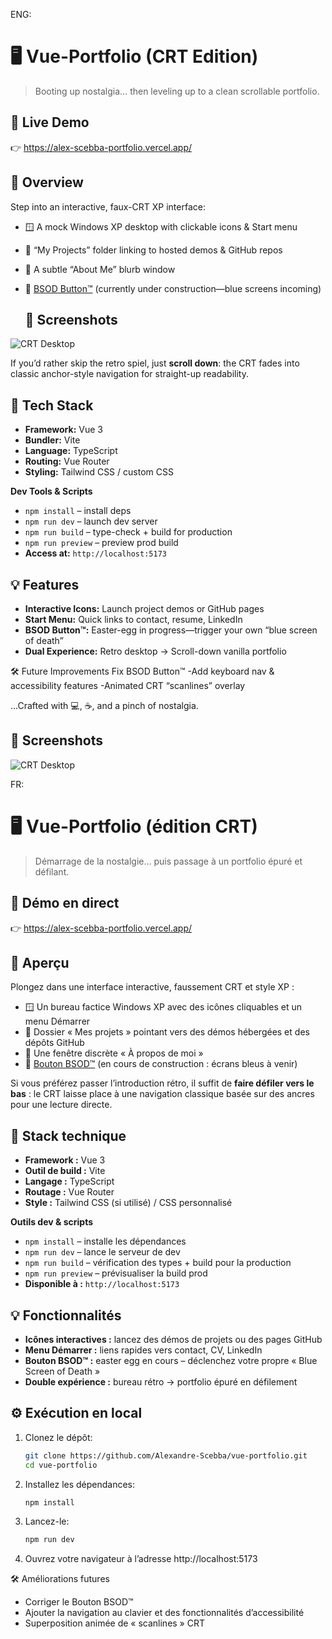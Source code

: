 ENG:
# 🖥️ Vue-Portfolio (CRT Edition)

> Booting up nostalgia… then leveling up to a clean scrollable portfolio.

## 🚀 Live Demo
👉 https://alex-scebba-portfolio.vercel.app/  

## 🎨 Overview
Step into an interactive, faux-CRT XP interface:  
- 🪟 A mock Windows XP desktop with clickable icons & Start menu  
- 📂 “My Projects” folder linking to hosted demos & GitHub repos  
- 💬 A subtle “About Me” blurb window  
- 🔴 [BSOD Button™](#) (currently under construction—blue screens incoming)

  ## 📸 Screenshots
![CRT Desktop](https://github.com/user-attachments/assets/72b010c7-a51c-4ded-80cd-fe8dbb289933)

If you’d rather skip the retro spiel, just **scroll down**: the CRT fades into classic anchor-style navigation for straight-up readability.

## 🔧 Tech Stack
- **Framework:** Vue 3  
- **Bundler:** Vite  
- **Language:** TypeScript  
- **Routing:** Vue Router  
- **Styling:** Tailwind CSS / custom CSS  

**Dev Tools & Scripts**  
- `npm install` – install deps  
- `npm run dev` – launch dev server  
- `npm run build` – type-check + build for production  
- `npm run preview` – preview prod build
- **Access at:** `http://localhost:5173`
 
## 💡 Features
- **Interactive Icons:** Launch project demos or GitHub pages  
- **Start Menu:** Quick links to contact, resume, LinkedIn  
- **BSOD Button™:** Easter-egg in progress—trigger your own “blue screen of death”  
- **Dual Experience:** Retro desktop → Scroll-down vanilla portfolio  

🛠️ Future Improvements
Fix BSOD Button™
-Add keyboard nav & accessibility features
-Animated CRT “scanlines” overlay

...Crafted with 💻, ☕, and a pinch of nostalgia.

## 📸 Screenshots
![CRT Desktop](https://github.com/user-attachments/assets/72b010c7-a51c-4ded-80cd-fe8dbb289933)


FR:
# 🖥️ Vue-Portfolio (édition CRT)

> Démarrage de la nostalgie… puis passage à un portfolio épuré et défilant.

## 🚀 Démo en direct
👉 https://alex-scebba-portfolio.vercel.app/  

## 🎨 Aperçu
Plongez dans une interface interactive, faussement CRT et style XP :  
- 🪟 Un bureau factice Windows XP avec des icônes cliquables et un menu Démarrer  
- 📂 Dossier « Mes projets » pointant vers des démos hébergées et des dépôts GitHub  
- 💬 Une fenêtre discrète « À propos de moi »  
- 🔴 [Bouton BSOD™](#) (en cours de construction : écrans bleus à venir)  

Si vous préférez passer l’introduction rétro, il suffit de **faire défiler vers le bas** : le CRT laisse place à une navigation classique basée sur des ancres pour une lecture directe.

## 🔧 Stack technique
- **Framework :** Vue 3  
- **Outil de build :** Vite  
- **Langage :** TypeScript  
- **Routage :** Vue Router  
- **Style :** Tailwind CSS (si utilisé) / CSS personnalisé  

**Outils dev & scripts**  
- `npm install` – installe les dépendances  
- `npm run dev` – lance le serveur de dev  
- `npm run build` – vérification des types + build pour la production  
- `npm run preview` – prévisualiser la build prod
- **Disponible à :** `http://localhost:5173`

## 💡 Fonctionnalités
- **Icônes interactives :** lancez des démos de projets ou des pages GitHub  
- **Menu Démarrer :** liens rapides vers contact, CV, LinkedIn  
- **Bouton BSOD™ :** easter egg en cours – déclenchez votre propre « Blue Screen of Death »  
- **Double expérience :** bureau rétro → portfolio épuré en défilement  

## ⚙️ Exécution en local

1. Clonez le dépôt:
   ```bash
   git clone https://github.com/Alexandre-Scebba/vue-portfolio.git
   cd vue-portfolio
   ```
2. Installez les dépendances:
   ```bash
   npm install
   ```

3. Lancez-le:
   ```bash
   npm run dev
   ```
4. Ouvrez votre navigateur à l’adresse http://localhost:5173


🛠️ Améliorations futures
- Corriger le Bouton BSOD™
- Ajouter la navigation au clavier et des fonctionnalités d’accessibilité
- Superposition animée de « scanlines » CRT


   

